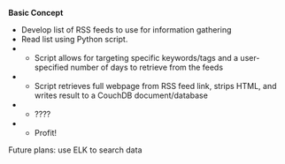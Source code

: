 **Basic Concept**
- Develop list of RSS feeds to use for information gathering
- Read list using Python script. 
- - Script allows for targeting specific keywords/tags and a user-specified number of days to retrieve from the feeds
- - Script retrieves full webpage from RSS feed link, strips HTML, and writes result to a CouchDB document/database
- - ????
- - Profit!

Future plans: use ELK to search data
